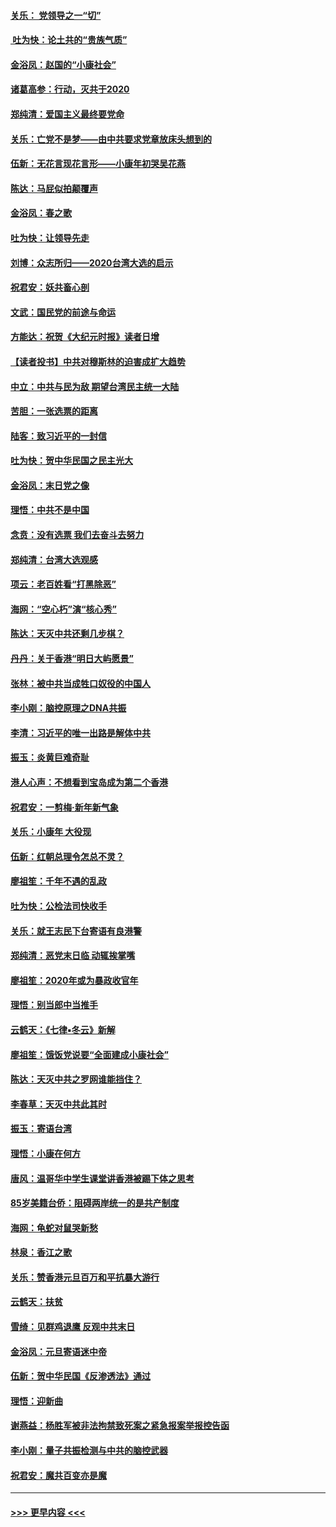 #### [关乐： 党领导之一“切”](../pages/nsc993/n11804505.md?t=01200911) 
#### [ 吐为快：论土共的“贵族气质”](../pages/nsc993/n11804490.md?t=01200911) 
#### [金浴凤：赵国的“小康社会”](../pages/nsc993/n11804452.md?t=01200911) 
#### [诸葛高参：行动，灭共于2020](../pages/nsc993/n11804120.md?t=01200911) 
#### [郑纯清：爱国主义最终要党命](../pages/nsc993/n11802197.md?t=01200911) 
#### [关乐：亡党不是梦——由中共要求党章放床头想到的](../pages/nsc993/n11802156.md?t=01200911) 
#### [伍新：无花言现花言形——小康年初哭吴花燕](../pages/nsc993/n11800044.md?t=01200911) 
#### [陈达：马屁似拍颠覆声](../pages/nsc993/n11800010.md?t=01200911) 
#### [金浴凤：春之歌](../pages/nsc993/n11797687.md?t=01200911) 
#### [吐为快：让领导先走](../pages/nsc993/n11797512.md?t=01200911) 
#### [刘博：众志所归——2020台湾大选的启示](../pages/nsc993/n11796878.md?t=01200911) 
#### [祝君安：妖共畜心剖](../pages/nsc993/n11794273.md?t=01200911) 
#### [文武：国民党的前途与命运](../pages/nsc993/n11794198.md?t=01200911) 
#### [方能达：祝贺《大纪元时报》读者日增](../pages/nsc993/n11793807.md?t=01200911) 
#### [【读者投书】中共对穆斯林的迫害成扩大趋势](../pages/nsc993/n11791371.md?t=01200911) 
#### [中立：中共与民为敌 期望台湾民主统一大陆](../pages/nsc993/n11790392.md?t=01200911) 
#### [苦胆：一张选票的距离](../pages/nsc993/n11788914.md?t=01200911) 
#### [陆客：致习近平的一封信](../pages/nsc993/n11788867.md?t=01200911) 
#### [吐为快：贺中华民国之民主光大](../pages/nsc993/n11788618.md?t=01200911) 
#### [金浴凤：末日党之像](../pages/nsc993/n11787475.md?t=01200911) 
#### [理悟：中共不是中国](../pages/nsc993/n11787463.md?t=01200911) 
#### [念贲：没有选票  我们去奋斗去努力](../pages/nsc993/n11787398.md?t=01200911) 
#### [郑纯清：台湾大选观感](../pages/nsc993/n11786210.md?t=01200911) 
#### [项云：老百姓看“打黑除恶”](../pages/nsc993/n11785398.md?t=01200911) 
#### [海网：“空心朽”演“核心秀”](../pages/nsc993/n11783874.md?t=01200911) 
#### [陈达：天灭中共还剩几步棋？](../pages/nsc993/n11783719.md?t=01200911) 
#### [丹丹：关于香港“明日大屿愿景”](../pages/nsc993/n11783273.md?t=01200911) 
#### [张林：被中共当成牲口奴役的中国人](../pages/nsc993/n11782397.md?t=01200911) 
#### [李小刚：脑控原理之DNA共振](../pages/nsc993/n11780962.md?t=01200911) 
#### [李清：习近平的唯一出路是解体中共](../pages/nsc993/n11780866.md?t=01200911) 
#### [振玉：炎黄巨难奇耻](../pages/nsc993/n11779632.md?t=01200911) 
#### [港人心声：不想看到宝岛成为第二个香港](../pages/nsc993/n11778817.md?t=01200911) 
#### [祝君安：一剪梅‧新年新气象](../pages/nsc993/n11776340.md?t=01200911) 
#### [关乐：小康年 大役现](../pages/nsc993/n11774213.md?t=01200911) 
#### [伍新：红朝总理令怎总不灵？](../pages/nsc993/n11770813.md?t=01200911) 
#### [廖祖笙：千年不遇的乱政](../pages/nsc993/n11770373.md?t=01200911) 
#### [吐为快：公检法司快收手](../pages/nsc993/n11770359.md?t=01200911) 
#### [关乐：就王志民下台寄语有良港警](../pages/nsc993/n11769903.md?t=01200911) 
#### [郑纯清：恶党末日临 动辄挨掌嘴](../pages/nsc993/n11769356.md?t=01200911) 
#### [廖祖笙：2020年或为暴政收官年](../pages/nsc993/n11768216.md?t=01200911) 
#### [理悟：别当郎中当推手](../pages/nsc993/n11768243.md?t=01200911) 
#### [云鹤天：《七律▪冬云》新解](../pages/nsc993/n11768204.md?t=01200911) 
#### [廖祖笙：饿饭党说要“全面建成小康社会”](../pages/nsc993/n11767482.md?t=01200911) 
#### [陈达：天灭中共之罗网谁能挡住？](../pages/nsc993/n11767465.md?t=01200911) 
#### [李春草：天灭中共此其时](../pages/nsc993/n11767452.md?t=01200911) 
#### [振玉：寄语台湾](../pages/nsc993/n11767432.md?t=01200911) 
#### [理悟：小康在何方](../pages/nsc993/n11767394.md?t=01200911) 
#### [唐风：温哥华中学生课堂讲香港被踢下体之思考](../pages/nsc993/n11766848.md?t=01200911) 
#### [85岁美籍台侨：阻碍两岸统一的是共产制度](../pages/nsc993/n11765043.md?t=01200911) 
#### [海网：龟蛇对鼠哭新愁](../pages/nsc993/n11764895.md?t=01200911) 
#### [林泉：香江之歌](../pages/nsc993/n11764415.md?t=01200911) 
#### [关乐：赞香港元旦百万和平抗暴大游行](../pages/nsc993/n11764382.md?t=01200911) 
#### [云鹤天：扶贫](../pages/nsc993/n11764245.md?t=01200911) 
#### [雪绮：见群鸡退鹰  反观中共末日](../pages/nsc993/n11762112.md?t=01200911) 
#### [金浴凤：元旦寄语迷中帝](../pages/nsc993/n11761788.md?t=01200911) 
#### [伍新：贺中华民国《反渗透法》通过](../pages/nsc993/n11761994.md?t=01200911) 
#### [理悟：迎新曲](../pages/nsc993/n11761152.md?t=01200911) 
#### [谢燕益：杨胜军被非法拘禁致死案之紧急报案举报控告函](../pages/nsc993/n11756134.md?t=01200911) 
#### [李小刚：量子共振检测与中共的脑控武器](../pages/nsc993/n11754518.md?t=01200911) 
#### [祝君安：魔共百变亦是魔](../pages/nsc993/n11754469.md?t=01200911) 

----
#### [ >>> 更早内容 <<< ](../indexes/nsc993-earlier.md)
